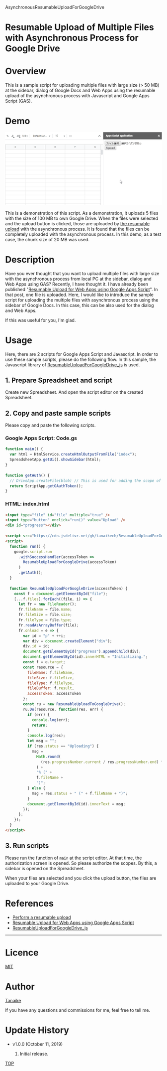AsynchronousResumableUploadForGoogleDrive

# Resumable Upload of Multiple Files with Asynchronous Process for Google Drive

<a name="overview"></a>

# Overview

This is a sample script for uploading multiple files with large size (> 50 MB) at the sidebar, dialog of Google Docs and Web Apps using the resumable upload of the asynchronous process with Javascript and Google Apps Script (GAS).

<a name="demo"></a>

# Demo

![](images/demo.gif)

This is a demonstration of this script. As a demonstration, it uploads 5 files with the size of 100 MB to own Google Drive. When the files were selected and the upload button is clicked, those are uploaded by [the resumable upload](https://developers.google.com/drive/api/v3/manage-uploads#resumable) with the asynchronous process. It is found that the files can be completely uploaded with the asynchronous process. In this demo, as a test case, the chunk size of 20 MB was used.

<a name="Description"></a>

# Description

Have you ever thought that you want to upload multiple files with large size with the asynchronous process from local PC at the sidebar, dialog and Web Apps using GAS? Recently, I have thought it. I have already been published "[Resumable Upload for Web Apps using Google Apps Script](https://github.com/tanaikech/Resumable_Upload_For_WebApps)". In that post, one file is uploaded. Here, I would like to introduce the sample script for uploading the multiple files with asynchronous process using the sidebar of Google Docs. In this case, this can be also used for the dialog and Web Apps.

If this was useful for you, I'm glad.

# Usage

Here, there are 2 scripts for Google Apps Script and Javascript. In order to use these sample scripts, please do the following flow. In this sample, the Javascript library of [ResumableUploadForGoogleDrive_js](https://github.com/tanaikech/ResumableUploadForGoogleDrive_js) is used.

## 1. Prepare Spreadsheet and script

Create new Spreadsheet. And open the script editor on the created Spreadsheet.

## 2. Copy and paste sample scripts

Please copy and paste the following scripts.

### Google Apps Script: Code.gs

```javascript
function main() {
  var html = HtmlService.createHtmlOutputFromFile("index");
  SpreadsheetApp.getUi().showSidebar(html);
}

function getAuth() {
  // DriveApp.createFile(blob) // This is used for adding the scope of "https://www.googleapis.com/auth/drive".
  return ScriptApp.getOAuthToken();
}
```

### HTML: index.html

```html
<input type="file" id="file" multiple="true" />
<input type="button" onclick="run()" value="Upload" />
<div id="progress"></div>

<script src="https://cdn.jsdelivr.net/gh/tanaikech/ResumableUploadForGoogleDrive_js@master/resumableupload_js.min.js"></script>
<script>
  function run() {
    google.script.run
      .withSuccessHandler(accessToken =>
        ResumableUploadForGoogleDrive(accessToken)
      )
      .getAuth();
  }

  function ResumableUploadForGoogleDrive(accessToken) {
    const f = document.getElementById("file");
    [...f.files].forEach((file, i) => {
      let fr = new FileReader();
      fr.fileName = file.name;
      fr.fileSize = file.size;
      fr.fileType = file.type;
      fr.readAsArrayBuffer(file);
      fr.onload = e => {
        var id = "p" + ++i;
        var div = document.createElement("div");
        div.id = id;
        document.getElementById("progress").appendChild(div);
        document.getElementById(id).innerHTML = "Initializing.";
        const f = e.target;
        const resource = {
          fileName: f.fileName,
          fileSize: f.fileSize,
          fileType: f.fileType,
          fileBuffer: f.result,
          accessToken: accessToken
        };
        const ru = new ResumableUploadToGoogleDrive();
        ru.Do(resource, function(res, err) {
          if (err) {
            console.log(err);
            return;
          }
          console.log(res);
          let msg = "";
          if (res.status == "Uploading") {
            msg =
              Math.round(
                (res.progressNumber.current / res.progressNumber.end) * 100
              ) +
              "% (" +
              f.fileName +
              ")";
          } else {
            msg = res.status + " (" + f.fileName + ")";
          }
          document.getElementById(id).innerText = msg;
        });
      };
    });
  }
</script>
```

## 3. Run scripts

Please run the function of `main` at the script editor. At that time, the authorization screen is opened. So please authorize the scopes. By this, a sidebar is opened on the Spreadsheet.

When your files are selected and you click the upload button, the files are uploaded to your Google Drive.

# References

- [Perform a resumable upload](https://developers.google.com/drive/api/v3/manage-uploads#resumable)
- [Resumable Upload for Web Apps using Google Apps Script](https://github.com/tanaikech/Resumable_Upload_For_WebApps)
- [ResumableUploadForGoogleDrive_js](https://github.com/tanaikech/ResumableUploadForGoogleDrive_js)

---

<a name="licence"></a>

# Licence

[MIT](LICENCE)

<a name="author"></a>

# Author

[Tanaike](https://tanaikech.github.io/about/)

If you have any questions and commissions for me, feel free to tell me.

<a name="updatehistory"></a>

# Update History

- v1.0.0 (October 11, 2019)

  1. Initial release.

[TOP](#top)

